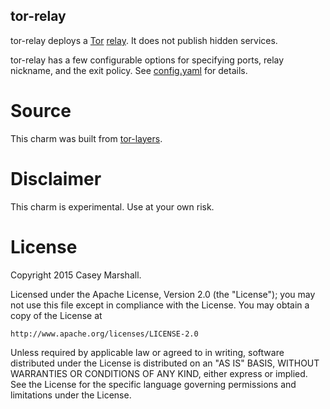 ## tor-relay

tor-relay deploys a [Tor](https://www.torproject.org/)
[relay](https://tor.eff.org/docs/faq.html.en#RunningATorRelay). It does not
publish hidden services.

tor-relay has a few configurable options for specifying ports, relay nickname,
and the exit policy. See [config.yaml](config.yaml) for details.

# Source

This charm was built from [tor-layers](https://github.com/cmars/tor-layers).

# Disclaimer

This charm is experimental. Use at your own risk.

# License

Copyright 2015 Casey Marshall.

Licensed under the Apache License, Version 2.0 (the "License");
you may not use this file except in compliance with the License.
You may obtain a copy of the License at

    http://www.apache.org/licenses/LICENSE-2.0

Unless required by applicable law or agreed to in writing, software
distributed under the License is distributed on an "AS IS" BASIS,
WITHOUT WARRANTIES OR CONDITIONS OF ANY KIND, either express or implied.
See the License for the specific language governing permissions and
limitations under the License.

